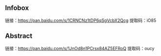 ## Infobox
链接：https://pan.baidu.com/s/1CRNCNz1tDP6qSgVcbX2Qcg 
提取码：iO85 

## Abstract
链接：https://pan.baidu.com/s/1JnOd8n1PCrsx84AZ5EFRoQ 
提取码：oucy